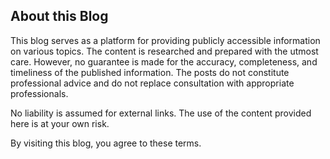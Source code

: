 ## About this Blog

This blog serves as a platform for providing publicly accessible information on various topics. The content is researched and prepared with the utmost care. However, no guarantee is made for the accuracy, completeness, and timeliness of the published information. The posts do not constitute professional advice and do not replace consultation with appropriate professionals.

No liability is assumed for external links. The use of the content provided here is at your own risk.

By visiting this blog, you agree to these terms. 